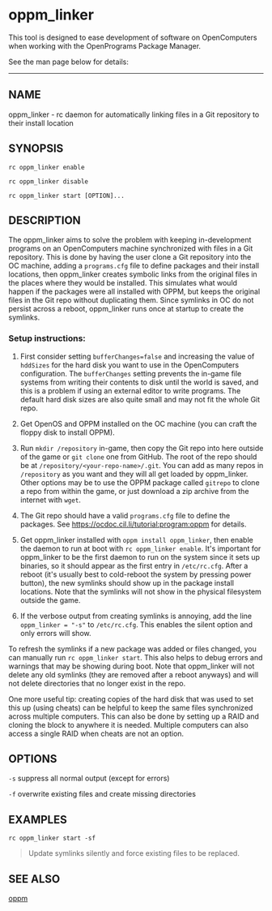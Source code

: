 # oppm_linker
This tool is designed to ease development of software on OpenComputers when working with the OpenPrograms Package Manager.

See the man page below for details:

---

<!-- MARKDOWN-AUTO-DOCS:START (FILE:src=./oppm-linker.man) -->
<!-- The below content is automatically added from ./oppm-linker.man -->
## NAME
  oppm_linker - rc daemon for automatically linking files in a Git repository to their install location

## SYNOPSIS
  `rc oppm_linker enable`
  
  `rc oppm_linker disable`
  
  `rc oppm_linker start [OPTION]...`

## DESCRIPTION
  The oppm_linker aims to solve the problem with keeping in-development programs on an OpenComputers machine synchronized with files in a Git repository. This is done by having the user clone a Git repository into the OC machine, adding a `programs.cfg` file to define packages and their install locations, then oppm_linker creates symbolic links from the original files in the places where they would be installed. This simulates what would happen if the packages were all installed with OPPM, but keeps the original files in the Git repo without duplicating them. Since symlinks in OC do not persist across a reboot, oppm_linker runs once at startup to create the symlinks.

### Setup instructions:
  1. First consider setting `bufferChanges=false` and increasing the value of `hddSizes` for the hard disk you want to use in the OpenComputers configuration. The `bufferChanges` setting prevents the in-game file systems from writing their contents to disk until the world is saved, and this is a problem if using an external editor to write programs. The default hard disk sizes are also quite small and may not fit the whole Git repo.
  
  2. Get OpenOS and OPPM installed on the OC machine (you can craft the floppy disk to install OPPM).
  
  3. Run `mkdir /repository` in-game, then copy the Git repo into here outside of the game or `git clone` one from GitHub. The root of the repo should be at `/repository/<your-repo-name>/.git`. You can add as many repos in `/repository` as you want and they will all get loaded by oppm_linker. Other options may be to use the OPPM package called `gitrepo` to clone a repo from within the game, or just download a zip archive from the internet with `wget`.
  
  4. The Git repo should have a valid `programs.cfg` file to define the packages. See https://ocdoc.cil.li/tutorial:program:oppm for details.
  
  5. Get oppm_linker installed with `oppm install oppm_linker`, then enable the daemon to run at boot with `rc oppm_linker enable`. It's important for oppm_linker to be the first daemon to run on the system since it sets up binaries, so it should appear as the first entry in `/etc/rc.cfg`. After a reboot (it's usually best to cold-reboot the system by pressing power button), the new symlinks should show up in the package install locations. Note that the symlinks will not show in the physical filesystem outside the game.
  
  6. If the verbose output from creating symlinks is annoying, add the line `oppm_linker = "-s"` to `/etc/rc.cfg`. This enables the silent option and only errors will show.
  
  To refresh the symlinks if a new package was added or files changed, you can manually run `rc oppm_linker start`. This also helps to debug errors and warnings that may be showing during boot. Note that oppm_linker will not delete any old symlinks (they are removed after a reboot anyways) and will not delete directories that no longer exist in the repo.
  
  One more useful tip: creating copies of the hard disk that was used to set this up (using cheats) can be helpful to keep the same files synchronized across multiple computers. This can also be done by setting up a RAID and cloning the block to anywhere it is needed. Multiple computers can also access a single RAID when cheats are not an option.

## OPTIONS
  `-s`  suppress all normal output (except for errors)
  
  `-f`  overwrite existing files and create missing directories

## EXAMPLES
  `rc oppm_linker start -sf`
  > Update symlinks silently and force existing files to be replaced.

## SEE ALSO
  [oppm](https://github.com/OpenPrograms/Vexatos-Programs/tree/master/oppm)
<!-- MARKDOWN-AUTO-DOCS:END -->
